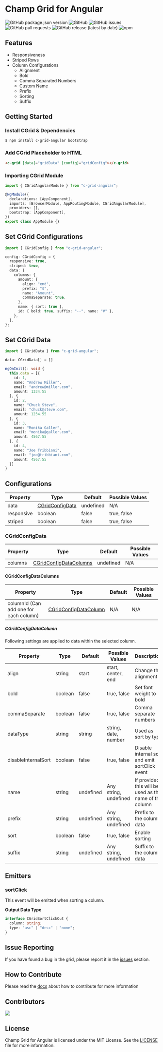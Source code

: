 # Champ Grid for Angular

![GitHub package.json version](https://img.shields.io/github/package-json/v/ChampITSolutions/c-grid-angular)
![GitHub](https://img.shields.io/github/license/ChampITSolutions/c-grid-angular)
![GitHub issues](https://img.shields.io/github/issues/ChampITSolutions/c-grid-angular)
![GitHub pull requests](https://img.shields.io/github/issues-pr/ChampITSolutions/c-grid-angular)
![GitHub release (latest by date)](https://img.shields.io/github/v/release/ChampITSolutions/c-grid-angular)
![npm](https://img.shields.io/npm/v/c-grid-angular)

## Features

- Responsiveness
- Striped Rows
- Column Configurations
  - Alignment
  - Bold
  - Comma Separated Numbers
  - Custom Name
  - Prefix
  - Sorting
  - Suffix

## Getting Started

### Install CGrid & Dependencies

```console
$ npm install c-grid-angular bootstrap
```

### Add CGrid Placeholder to HTML

```html
<c-grid [data]="gridData" [config]="gridConfig"></c-grid>
```

### Importing CGrid Module

```ts
import { CGridAngularModule } from "c-grid-angular";

@NgModule({
  declarations: [AppComponent],
  imports: [BrowserModule, AppRoutingModule, CGridAngularModule],
  providers: [],
  bootstrap: [AppComponent],
})
export class AppModule {}
```

## Set CGrid Configurations

```ts
import { CGridConfig } from "c-grid-angular";
```

```ts
config: CGridConfig = {
  responsive: true,
  striped: true,
  data: {
    columns: {
      amount: {
        align: "end",
        prefix: "$",
        name: "Amount",
        commaSeparate: true,
      },
      name: { sort: true },
      id: { bold: true, suffix: "--", name: "#" },
    },
  },
};
```

## Set CGrid Data

```ts
import { CGridData } from "c-grid-angular";
```

```ts
data: CGridData[] = []

ngOnInit(): void {
  this.data = [{
    id: 1,
    name: "Andrew Miller",
    email: "andrew@miller.com",
    amount: 1334.55
  }, {
    id: 2,
    name: "Chuck Steve",
    email: "chuck@steve.com",
    amount: 1234.55
  }, {
    id: 3,
    name: "Monika Galler",
    email: "monika@galler.com",
    amount: 4567.55
  }, {
    id: 4,
    name: "Joe Tribbiani",
    email: "joe@tribbiani.com",
    amount: 4567.55
  }]
}
```

## Configurations

| Property   | Type                                | Default   | Possible Values |
| ---------- | ----------------------------------- | --------- | --------------- |
| data       | [CGridConfigData](#CGridConfigData) | undefined | N/A             |
| responsive | boolean                             | false     | true, false     |
| striped    | boolean                             | false     | true, false     |

### CGridConfigData

| Property | Type                                              | Default   | Possible Values |
| -------- | ------------------------------------------------- | --------- | --------------- |
| columns  | [CGridConfigDataColumns](#CGridConfigDataColumns) | undefined | N/A             |

#### CGridConfigDataColumns

| Property                               | Type                                            | Default | Possible Values |
| -------------------------------------- | ----------------------------------------------- | ------- | --------------- |
| columnId (Can add one for each column) | [CGridConfigDataColumn](#CGridConfigDataColumn) | N/A     | N/A             |

##### CGridConfigDataColumn

Following settings are applied to data within the selected column.

| Property            | Type    | Default   | Possible Values       | Description                                              |
| ------------------- | ------- | --------- | --------------------- | -------------------------------------------------------- |
| align               | string  | start     | start, center, end    | Change the alignment                                     |
| bold                | boolean | false     | true, false           | Set font weight to bold                                  |
| commaSeparate       | boolean | false     | true, false           | Comma separate numbers                                   |
| dataType            | string  | string    | string, date, number  | Used as sort by type                                     |
| disableInternalSort | boolean | false     | true, false           | Disable internal sort and emit sortClick event           |
| name                | string  | undefined | Any string, undefined | If provided, this will be used as the name of the column |
| prefix              | string  | undefined | Any string, undefined | Prefix to the column data                                |
| sort                | boolean | false     | true, false           | Enable sorting                                           |
| suffix              | string  | undefined | Any string, undefined | Suffix to the column data                                |

## Emitters

### sortClick

This event will be emitted when sorting a column.

**Output Data Type**

```ts
interface CGridSortClickOut {
  column: string;
  type: "asc" | "desc" | "none";
}
```

## Issue Reporting

If you have found a bug in the grid, please report it in the [issues](https://github.com/ChampITSolutions/c-grid-angular/issues) section.

## How to Contribute

Please read the [docs](docs/CONTRIBUTING.md) about how to contribute for more information

## Contributors

<a href="https://github.com/ChampITSolutions/c-grid-angular">
  <img src="https://contrib.rocks/image?repo=ChampITSolutions/c-grid-angular"/>
</a>

## License

Champ Grid for Angular is licensed under the MIT License. See the [LICENSE](LICENSE) file for more information.
